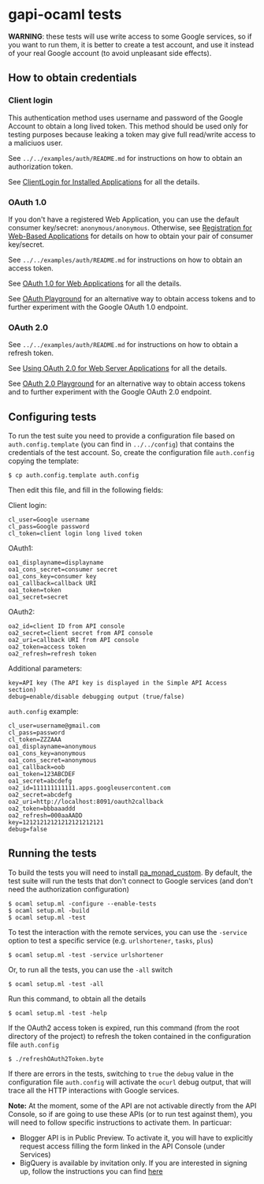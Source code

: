 gapi-ocaml tests
================

**WARNING**: these tests will use write access to some Google services, so
if you want to run them, it is better to create a test account, and use it
instead of your real Google account (to avoid unpleasant side effects).

How to obtain credentials
-------------------------

### Client login

This authentication method uses username and password of the Google Account to
obtain a long lived token. This method should be used only for testing
purposes because leaking a token may give full read/write access to a
maliciuos user.

See `../../examples/auth/README.md` for instructions on how to obtain an
authorization token.

See [ClientLogin for Installed Applications](http://code.google.com/apis/accounts/docs/AuthForInstalledApps.html) for all the details.

### OAuth 1.0

If you don't have a registered Web Application, you can use the default
consumer key/secret: `anonymous/anonymous`. Otherwise, see [Registration for Web-Based Applications](http://code.google.com/apis/accounts/docs/RegistrationForWebAppsAuto.html)
for details on how to obtain your pair of consumer key/secret.

See `../../examples/auth/README.md` for instructions on how to obtain an
access token.

See [OAuth 1.0 for Web Applications](http://code.google.com/apis/accounts/docs/OAuth.html) for all the details.

See [OAuth Playground](http://googlecodesamples.com/oauth_playground/) for an
alternative way to obtain access tokens and to further experiment with the
Google OAuth 1.0 endpoint.

### OAuth 2.0

See `../../examples/auth/README.md` for instructions on how to obtain a
refresh token.

See [Using OAuth 2.0 for Web Server Applications](http://code.google.com/apis/accounts/docs/OAuth2WebServer.html) for all the details.

See [OAuth 2.0 Playground](https://code.google.com/oauthplayground/) for an
alternative way to obtain access tokens and to further experiment with the
Google OAuth 2.0 endpoint.

Configuring tests
-----------------

To run the test suite you need to provide a configuration file based on
`auth.config.template` (you can find in `../../config`) that contains the
credentials of the test account. So, create the configuration file
`auth.config` copying the template:

    $ cp auth.config.template auth.config

Then edit this file, and fill in the following fields:

Client login:

    cl_user=Google username
    cl_pass=Google password
    cl_token=client login long lived token

OAuth1:

    oa1_displayname=displayname
    oa1_cons_secret=consumer secret
    oa1_cons_key=consumer key
    oa1_callback=callback URI
    oa1_token=token
    oa1_secret=secret

OAuth2:

    oa2_id=client ID from API console
    oa2_secret=client secret from API console
    oa2_uri=callback URI from API console
    oa2_token=access token
    oa2_refresh=refresh token

Additional parameters:

    key=API key (The API key is displayed in the Simple API Access section)
    debug=enable/disable debugging output (true/false)

`auth.config` example:

    cl_user=username@gmail.com
    cl_pass=password
    cl_token=ZZZAAA
    oa1_displayname=anonymous
    oa1_cons_key=anonymous
    oa1_cons_secret=anonymous
    oa1_callback=oob
    oa1_token=123ABCDEF
    oa1_secret=abcdefg
    oa2_id=111111111111.apps.googleusercontent.com
    oa2_secret=abcdefg
    oa2_uri=http://localhost:8091/oauth2callback
    oa2_token=bbbaaaddd
    oa2_refresh=000aaAADD
    key=12121212121212121212121
    debug=false

Running the tests
-----------------

To build the tests you will need to install
[pa_monad_custom](http://opam.ocamlpro.com/pkg/pa_monad_custom.v6.0.0.html).
By default, the test suite will run the tests that don't connect to Google
services (and don't need the authorization configuration)

    $ ocaml setup.ml -configure --enable-tests
    $ ocaml setup.ml -build
    $ ocaml setup.ml -test

To test the interaction with the remote services, you can use the `-service`
option to test a specific service (e.g. `urlshortener`, `tasks`, `plus`)

    $ ocaml setup.ml -test -service urlshortener

Or, to run all the tests, you can use the `-all` switch

    $ ocaml setup.ml -test -all

Run this command, to obtain all the details

    $ ocaml setup.ml -test -help

If the OAuth2 access token is expired, run this command (from the root
directory of the project) to refresh the token contained in the configuration
file `auth.config`

    $ ./refreshOAuth2Token.byte

If there are errors in the tests, switching to `true` the `debug` value in the
configuration file `auth.config` will activate the `ocurl` debug output, that
will trace all the HTTP interactions with Google services.

**Note:** At the moment, some of the API are not activable directly from the
API Console, so if are going to use these APIs (or to run test against them),
you will need to follow specific instructions to activate them. In particuar:

* Blogger API is in Public Preview. To activate it, you will have to
  explicitly request access filling the form linked in the API Console (under
  Services)
* BigQuery is available by invitation only. If you are interested in signing
  up, follow the instructions you can find
  [here](https://developers.google.com/bigquery/docs/getting-started)

